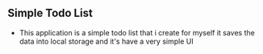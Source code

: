 ## Simple Todo List
- This application is a simple todo list that i create for myself it saves the data into local storage and it's have a very simple UI 
